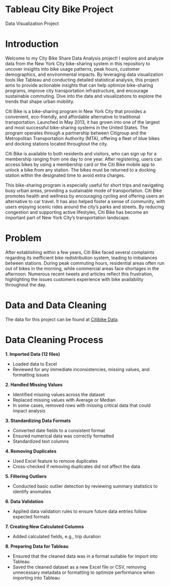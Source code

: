 # Tableau City Bike Project
Data Visualization Project 

# Introduction

Welcome to my City Bike Share Data Analysis project! 
I explore and analyze data from the New York City bike-sharing system in this repository to uncover insights into bike usage patterns, peak hours, customer demographics, and environmental impacts. By leveraging data visualization tools like Tableau and conducting detailed statistical analysis, this project aims to provide actionable insights that can help optimize bike-sharing programs, improve city transportation infrastructure, and encourage sustainable commuting. Dive into the data and visualizations to explore the trends that shape urban mobility.

Citi Bike is a bike-sharing program in New York City that provides a convenient, eco-friendly, and affordable alternative to traditional transportation. Launched in May 2013, it has grown into one of the largest and most successful bike-sharing systems in the United States. The program operates through a partnership between Citigroup and the Metropolitan Transportation Authority (MTA), offering a fleet of blue bikes and docking stations located throughout the city.

Citi Bike is available to both residents and visitors, who can sign up for a membership ranging from one day to one year. After registering, users can access bikes by using a membership card or the Citi Bike mobile app to unlock a bike from any station. The bikes must be returned to a docking station within the designated time to avoid extra charges.

This bike-sharing program is especially useful for short trips and navigating busy urban areas, providing a sustainable mode of transportation. Citi Bike promotes health and wellness by encouraging cycling and offering users an alternative to car travel. It has also helped foster a sense of community, with users enjoying scenic rides around the city’s parks and streets. By reducing congestion and supporting active lifestyles, Citi Bike has become an important part of New York City’s transportation landscape.


# Problem

After establishing within a few years, Citi Bike faced several complaints regarding its inefficient bike redistribution system, leading to imbalances between stations. During peak commuting hours, residential areas often run out of bikes in the morning, while commercial areas face shortages in the afternoon. Numerous recent tweets and articles reflect this frustration, highlighting the issues customers experience with bike availability throughout the day.


# Data and Data Cleaning

The data for this project can be found at [Citibike Data](https://citibikenyc.com/system-data).

# Data Cleaning Process

**1. Imported Data (12 files)**
   -  Loaded data to Excel
   -  Reviewed for any immediate inconsistencies, missing values, and formatting issues

**2. Handled Missing Values**
   -  Identified missing values across the dataset
   -  Replaced missing values with Average or Median
   -  In some cases, removed rows with missing critical data that could impact analysis

**3. Standardizing Data Formats**
   -  Converted date fields to a consistent format
   -  Ensured numerical data was correctly formatted
   -  Standardized text columns

**4. Removing Duplicates**
   -  Used Excel feature to remove duplicates
   -  Cross-checked if removing duplicates did not affect the data

**5. Filtering Outliers**
   -  Conducted basic outlier detection by reviewing summary statistics to identify anomalies

**6. Data Validation**
   -  Applied data validation rules to ensure future data entries follow expected formats

**7. Creating New Calculated Columns**
   -  Added calculated fields, e.g., trip duration

**8. Preparing Data for Tableau**
   -  Ensured that the cleaned data was in a format suitable for import into Tableau
   -  Saved the cleaned dataset as a new Excel file or CSV, removing unnecessary metadata or formatting to optimize performance when importing into Tableau
